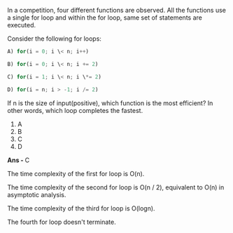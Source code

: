 In a competition, four different functions are observed. All the functions use a single for loop and within the for loop, same set of statements are executed.

Consider the following for loops:

```python
A) for(i = 0; i \< n; i++)

B) for(i = 0; i \< n; i += 2)

C) for(i = 1; i \< n; i \*= 2)

D) for(i = n; i > -1; i /= 2)
```

If n is the size of input(positive), which function is the most efficient? In other words, which loop completes the fastest.

1. A
1. B
1. C
1. D

<b> Ans - </b>  C

The time complexity of the first for loop is O(n).

The time complexity of the second for loop is O(n / 2), equivalent to O(n) in asymptotic analysis.

The time complexity of the third for loop is O(logn).

The fourth for loop doesn't terminate.
